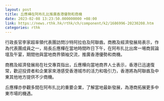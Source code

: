 ```yaml
---
layout: post
title: 丘應樺在阿布扎比推廣香港優勢和商機
date: 2023-02-08 13:23:50.000000000 +08:00
link: https://news.rthk.hk/rthk/ch/component/k2/1686996-20230208.htm
categories: rthk
---
```


行政長官李家超率領代表團訪問沙特阿拉伯及阿聯酋。商務及經濟發展局表示，作為代表團成員之一，局長丘應樺在當地時間昨日下午，在阿布扎比出席一埸商貿論壇及午宴，期間他與當地商界領袖交流，推廣香港優勢和商機。

商務及經濟發展局在社交專頁指出，丘應樺向當地商界人士表示，香港已迅速復常，歡迎投資者和企業家來港感受香港城市的活力和吸引力，香港將為阿聯酋及中東其他地方提供不少商機。

丘應樺亦參觀多間在阿布扎比的重要企業，了解當地最新發展，為港商拓展更多中東市場的機遇。
